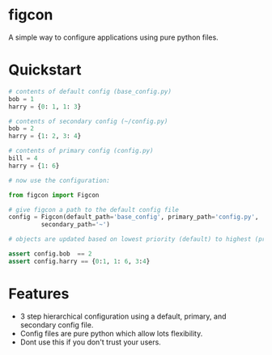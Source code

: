 # figcon


A simple way to configure applications using pure python files.

# Quickstart

```python
# contents of default config (base_config.py)
bob = 1
harry = {0: 1, 1: 3}

# contents of secondary config (~/config.py)
bob = 2
harry = {1: 2, 3: 4}

# contents of primary config (config.py)
bill = 4
harry = {1: 6}

# now use the configuration:

from figcon import Figcon

# give figcon a path to the default config file
config = Figcon(default_path='base_config', primary_path='config.py', 
         secondary_path='~')

# objects are updated based on lowest priority (default) to highest (primary)

assert config.bob  == 2
assert config.harry == {0:1, 1: 6, 3:4}
```

# Features

* 3 step hierarchical configuration using a default, primary, and secondary config file.
* Config files are pure python which allow lots flexibility.
* Dont use this if you don't trust your users.


